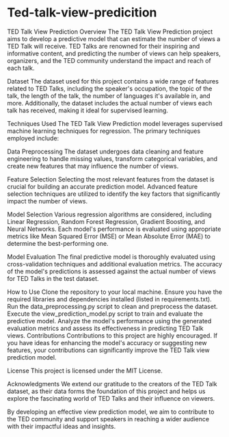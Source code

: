 # Ted-talk-view-predicition

TED Talk View Prediction
Overview
The TED Talk View Prediction project aims to develop a predictive model that can estimate the number of views a TED Talk will receive. TED Talks are renowned for their inspiring and informative content, and predicting the number of views can help speakers, organizers, and the TED community understand the impact and reach of each talk.

Dataset
The dataset used for this project contains a wide range of features related to TED Talks, including the speaker's occupation, the topic of the talk, the length of the talk, the number of languages it's available in, and more. Additionally, the dataset includes the actual number of views each talk has received, making it ideal for supervised learning.

Techniques Used
The TED Talk View Prediction model leverages supervised machine learning techniques for regression. The primary techniques employed include:

Data Preprocessing
The dataset undergoes data cleaning and feature engineering to handle missing values, transform categorical variables, and create new features that may influence the number of views.

Feature Selection
Selecting the most relevant features from the dataset is crucial for building an accurate prediction model. Advanced feature selection techniques are utilized to identify the key factors that significantly impact the number of views.

Model Selection
Various regression algorithms are considered, including Linear Regression, Random Forest Regression, Gradient Boosting, and Neural Networks. Each model's performance is evaluated using appropriate metrics like Mean Squared Error (MSE) or Mean Absolute Error (MAE) to determine the best-performing one.

Model Evaluation
The final predictive model is thoroughly evaluated using cross-validation techniques and additional evaluation metrics. The accuracy of the model's predictions is assessed against the actual number of views for TED Talks in the test dataset.

How to Use
Clone the repository to your local machine.
Ensure you have the required libraries and dependencies installed (listed in requirements.txt).
Run the data_preprocessing.py script to clean and preprocess the dataset.
Execute the view_prediction_model.py script to train and evaluate the predictive model.
Analyze the model's performance using the generated evaluation metrics and assess its effectiveness in predicting TED Talk views.
Contributions
Contributions to this project are highly encouraged. If you have ideas for enhancing the model's accuracy or suggesting new features, your contributions can significantly improve the TED Talk view prediction model.

License
This project is licensed under the MIT License.

Acknowledgments
We extend our gratitude to the creators of the TED Talk dataset, as their data forms the foundation of this project and helps us explore the fascinating world of TED Talks and their influence on viewers.

By developing an effective view prediction model, we aim to contribute to the TED community and support speakers in reaching a wider audience with their impactful ideas and insights.
